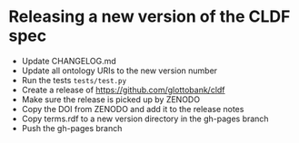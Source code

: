 
Releasing a new version of the CLDF spec
========================================

- Update CHANGELOG.md
- Update all ontology URIs to the new version number
- Run the tests `tests/test.py`
- Create a release of https://github.com/glottobank/cldf
- Make sure the release is picked up by ZENODO
- Copy the DOI from ZENODO and add it to the release notes
- Copy terms.rdf to a new version directory in the gh-pages branch
- Push the gh-pages branch


